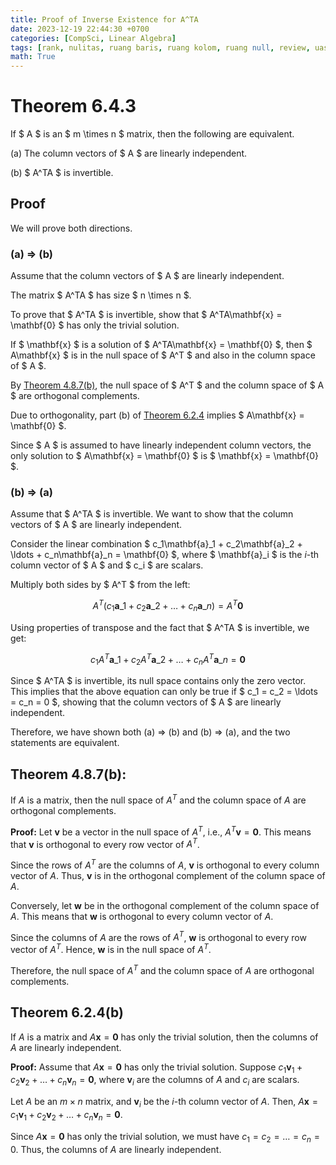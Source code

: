 ```yaml
---
title: Proof of Inverse Existence for A^TA
date: 2023-12-19 22:44:30 +0700
categories: [CompSci, Linear Algebra]
tags: [rank, nulitas, ruang baris, ruang kolom, ruang null, review, uas]
math: True
---
```


# Theorem 6.4.3

If $ A $ is an $ m \times n $ matrix, then the following are equivalent.

(a) The column vectors of $ A $ are linearly independent.

(b) $ A^TA $ is invertible.

## Proof

We will prove both directions.

### (a) ⇒ (b)

Assume that the column vectors of $ A $ are linearly independent.

The matrix $ A^TA $ has size $ n \times n $.

To prove that $ A^TA $ is invertible, show that $ A^TA\mathbf{x} = \mathbf{0} $ has only the trivial solution.

If $ \mathbf{x} $ is a solution of $ A^TA\mathbf{x} = \mathbf{0} $, then $ A\mathbf{x} $ is in the null space of $ A^T $ and also in the column space of $ A $.

By [Theorem 4.8.7(b)](#theorem-487b), the null space of $ A^T $ and the column space of $ A $ are orthogonal complements.

Due to orthogonality, part (b) of [Theorem 6.2.4](#theorem-624b) implies $ A\mathbf{x} = \mathbf{0} $.

Since $ A $ is assumed to have linearly independent column vectors, the only solution to $ A\mathbf{x} = \mathbf{0} $ is $ \mathbf{x} = \mathbf{0} $.

### (b) ⇒ (a)

Assume that $ A^TA $ is invertible. We want to show that the column vectors of $ A $ are linearly independent.

Consider the linear combination $ c_1\mathbf{a}\_1 + c_2\mathbf{a}\_2 + \ldots + c_n\mathbf{a}\_n = \mathbf{0} $, where $ \mathbf{a}_i $ is the $i$-th column vector of $ A $ and $ c_i $ are scalars.

Multiply both sides by $ A^T $ from the left:

$$ A^T(c_1\mathbf{a}\_1 + c_2\mathbf{a}\_2 + \ldots + c_n\mathbf{a}\_n) = A^T\mathbf{0} $$

Using properties of transpose and the fact that $ A^TA $ is invertible, we get:

$$ c_1A^T\mathbf{a}\_1 + c_2A^T\mathbf{a}\_2 + \ldots + c_nA^T\mathbf{a}\_n = \mathbf{0} $$

Since $ A^TA $ is invertible, its null space contains only the zero vector. This implies that the above equation can only be true if $ c_1 = c_2 = \ldots = c_n = 0 $, showing that the column vectors of $ A $ are linearly independent.

Therefore, we have shown both (a) ⇒ (b) and (b) ⇒ (a), and the two statements are equivalent.

## Theorem 4.8.7(b):

If $A$ is a matrix, then the null space of $A^T$ and the column space of $A$ are orthogonal complements.

**Proof:**
Let $\mathbf{v}$ be a vector in the null space of $A^T$, i.e., $A^T \mathbf{v} = \mathbf{0}$. This means that $\mathbf{v}$ is orthogonal to every row vector of $A^T$.

Since the rows of $A^T$ are the columns of $A$, $\mathbf{v}$ is orthogonal to every column vector of $A$. Thus, $\mathbf{v}$ is in the orthogonal complement of the column space of $A$.

Conversely, let $\mathbf{w}$ be in the orthogonal complement of the column space of $A$. This means that $\mathbf{w}$ is orthogonal to every column vector of $A$.

Since the columns of $A$ are the rows of $A^T$, $\mathbf{w}$ is orthogonal to every row vector of $A^T$. Hence, $\mathbf{w}$ is in the null space of $A^T$.

Therefore, the null space of $A^T$ and the column space of $A$ are orthogonal complements.

## Theorem 6.2.4(b)

If $A$ is a matrix and $A\mathbf{x} = \mathbf{0}$ has only the trivial solution, then the columns of $A$ are linearly independent.

**Proof:**
Assume that $A\mathbf{x} = \mathbf{0}$ has only the trivial solution. Suppose $c_1 \mathbf{v}_1 + c_2 \mathbf{v}_2 + \ldots + c_n \mathbf{v}_n = \mathbf{0}$, where $\mathbf{v}_i$ are the columns of $A$ and $c_i$ are scalars.

Let $A$ be an $m \times n$ matrix, and $\mathbf{v}_i$ be the $i$-th column vector of $A$. Then, $A\mathbf{x} = c_1 \mathbf{v}_1 + c_2 \mathbf{v}_2 + \ldots + c_n \mathbf{v}_n = \mathbf{0}$.

Since $A\mathbf{x} = \mathbf{0}$ has only the trivial solution, we must have $c_1 = c_2 = \ldots = c_n = 0$. Thus, the columns of $A$ are linearly independent.
